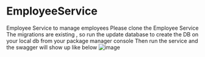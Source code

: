 # EmployeeService
Employee Service to manage employees
Please clone the Employee Service 
The migrations are existing , so run the update database to create the DB on your local db
from your package manager console
Then run the service and the swagger will show up like below
![image](https://github.com/Nqosh/EmployeeService/assets/31209722/c0c69f0a-8324-4fc4-b1bc-ab0e706c0a28)


